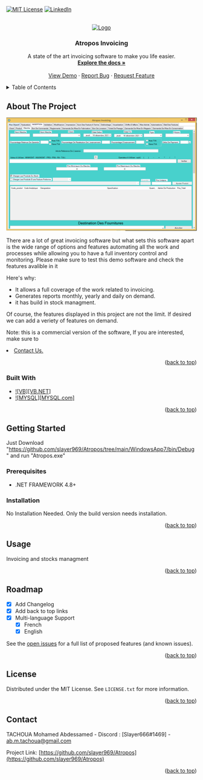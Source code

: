<a name="readme-top"></a>
<!--
*** Thanks for checking out Atropos Invoicing. If you have a suggestion
*** that would make this product better, please Contact us at : ab.m.tachoua@gmail.com
*** or simply open an issue with the tag "enhancement".
*** Don't forget to give the project a star!
-->



<!-- PROJECT SHIELDS -->
<!--
*** I'm using markdown "reference style" links for readability.
*** Reference links are enclosed in brackets [ ] instead of parentheses ( ).
*** See the bottom of this document for the declaration of the reference variables
*** for contributors-url, forks-url, etc. This is an optional, concise syntax you may use.
*** https://www.markdownguide.org/basic-syntax/#reference-style-links
-->
[![MIT License][license-shield]][license-url]
[![LinkedIn][linkedin-shield]][linkedin-url]



<!-- PROJECT LOGO -->
<br />
<div align="center">
  <a href="https://github.com/slayer969/Atropos">
    <img src="WindowsApp7/ERP-01-01.ico" alt="Logo" width="80" height="80">
  </a>

  <h3 align="center">Atropos Invoicing</h3>

  <p align="center">
    A state of the art invoicing software to make you life easier.
    <br />
    <a href="https://github.com/slayer969/Atropos"><strong>Explore the docs »</strong></a>
    <br />
    <br />
    <a href="https://github.com/slayer969/Atropos">View Demo</a>
    ·
    <a href="https://github.com/slayer969/Atropos/issues">Report Bug</a>
    ·
    <a href="https://github.com/slayer969/Atropos/issues">Request Feature</a>
  </p>
</div>



<!-- TABLE OF CONTENTS -->
<details>
  <summary>Table of Contents</summary>
  <ol>
    <li>
      <a href="#about-the-project">About The Project</a>
      <ul>
        <li><a href="#built-with">Built With</a></li>
      </ul>
    </li>
    <li>
      <a href="#getting-started">Getting Started</a>
      <ul>
        <li><a href="#prerequisites">Prerequisites</a></li>
        <li><a href="#installation">Installation</a></li>
      </ul>
    </li>
    <li><a href="#usage">Usage</a></li>
    <li><a href="#roadmap">Roadmap</a></li>
    <li><a href="#license">License</a></li>
    <li><a href="#contact">Contact</a></li>
  </ol>
</details>



<!-- ABOUT THE PROJECT -->
## About The Project

[![Product Name Screen Shot][product-screenshot]](https://github.com/slayer969/Atropos)

There are a lot of great invoicing software but what sets this software apart is the wide range of options and features automating all the work and processes while allowing you to have a full inventory control and monitoring.
Please make sure to test this demo software and check the features avalible in it


Here's why:
* It allows a full coverage of the work related to invoicing.
* Generates reports monthly, yearly and daily on demand.
* it has build in stock managment.

Of course, the features displayed in this project are not the limit. If desired we can add a veriety of features on demand.

Note: this is a commercial version of the software, If you are interested, make sure to <li><a href="#contact">Contact Us.</a></li>

<p align="right">(<a href="#readme-top">back to top</a>)</p>



### Built With


* [![VB][VB.NET]][VB-url]
* [![MYSQL][MYSQL.com]][MYSQL-url]

<p align="right">(<a href="#readme-top">back to top</a>)</p>



<!-- GETTING STARTED -->
## Getting Started

Just Download "https://github.com/slayer969/Atropos/tree/main/WindowsApp7/bin/Debug" and run "Atropos.exe"

### Prerequisites

* .NET FRAMEWORK 4.8+

### Installation

No Installation Needed. Only the build version needs installation.

<p align="right">(<a href="#readme-top">back to top</a>)</p>



<!-- USAGE EXAMPLES -->
## Usage

Invoicing and stocks managment

<p align="right">(<a href="#readme-top">back to top</a>)</p>



<!-- ROADMAP -->
## Roadmap

- [x] Add Changelog
- [x] Add back to top links
- [x] Multi-language Support
    - [x] French
    - [x] English

See the [open issues](https://github.com/slayer969/Atropos/issues) for a full list of proposed features (and known issues).

<p align="right">(<a href="#readme-top">back to top</a>)</p>



<!-- LICENSE -->
## License

Distributed under the MIT License. See `LICENSE.txt` for more information.

<p align="right">(<a href="#readme-top">back to top</a>)</p>



<!-- CONTACT -->
## Contact

TACHOUA Mohamed Abdessamed - Discord : [Slayer666#1469] - ab.m.tachoua@gmail.com

Project Link: [https://github.com/slayer969/Atropos](https://github.com/slayer969/Atropos)

<p align="right">(<a href="#readme-top">back to top</a>)</p>



<!-- MARKDOWN LINKS & IMAGES -->
<!-- https://www.markdownguide.org/basic-syntax/#reference-style-links -->
[contributors-shield]: https://img.shields.io/github/contributors/othneildrew/Best-README-Template.svg?style=for-the-badge
[contributors-url]: https://github.com/slayer969/Atropos/graphs/contributors
[issues-shield]: https://img.shields.io/github/issues/othneildrew/Best-README-Template.svg?style=for-the-badge
[issues-url]: https://github.com/slayer969/Atropos/issues
[license-shield]: https://img.shields.io/github/license/othneildrew/Best-README-Template.svg?style=for-the-badge
[license-url]: https://github.com/slayer969/Atropos/blob/master/LICENSE.txt
[linkedin-shield]: https://img.shields.io/badge/-LinkedIn-black.svg?style=for-the-badge&logo=linkedin&colorB=555
[linkedin-url]: https://www.linkedin.com/in/mohamed-abdessamed-tachoua-015170257/
[product-screenshot]: /atropos.PNG
[VB-url]: https://en.wikipedia.org/wiki/Visual_Basic_.NET
[MYSQL-url]: https://www.mysql.com/
